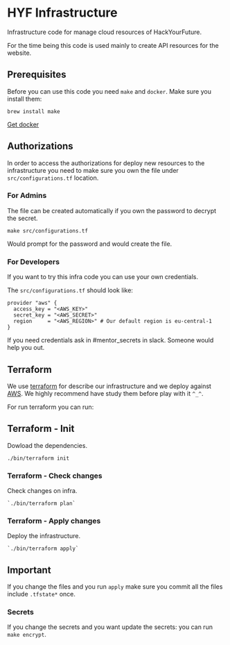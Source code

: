 # HYF Infrastructure
Infrastructure code for manage cloud resources of HackYourFuture.

For the time being this code is used mainly to create API resources for the website.

## Prerequisites
Before you can use this code you need `make` and `docker`.
Make sure you install them:
```
brew install make
```

[Get docker](https://www.docker.com/community-edition)

## Authorizations
In order to access the authorizations for deploy new resources to the infrastructure you need to make sure you own the file under `src/configurations.tf` location.

### For Admins
The file can be created automatically if you own the password to decrypt the secret.
```
make src/configurations.tf
```
Would prompt for the password and would create the file.

### For Developers
If you want to try this infra code you can use your own credentials.


The `src/configurations.tf` should look like:
```
provider "aws" {
  access_key = "<AWS_KEY>"
  secret_key = "<AWS_SECRET>"
  region     = "<AWS_REGION>" # Our default region is eu-central-1
}
```

If you need credentials ask in #mentor_secrets in slack. Someone would help you out.

## Terraform
We use [terraform](https://www.terraform.io) for describe our infrastructure and we deploy against [AWS](http://aws.amazon.com/).
We highly recommend have study them before play with it `^_^`.

For run terraform you can run:

## Terraform - Init
Dowload the dependencies.
```
./bin/terraform init
```

### Terraform - Check changes
Check changes on infra.
```
`./bin/terraform plan`
```

### Terraform - Apply changes
Deploy the infrastructure.
```
`./bin/terraform apply`
```

## Important
If you change the files and you run `apply` make sure you commit all the files include `.tfstate*` once.

### Secrets
If you change the secrets and you want update the secrets: you can run `make encrypt`.
